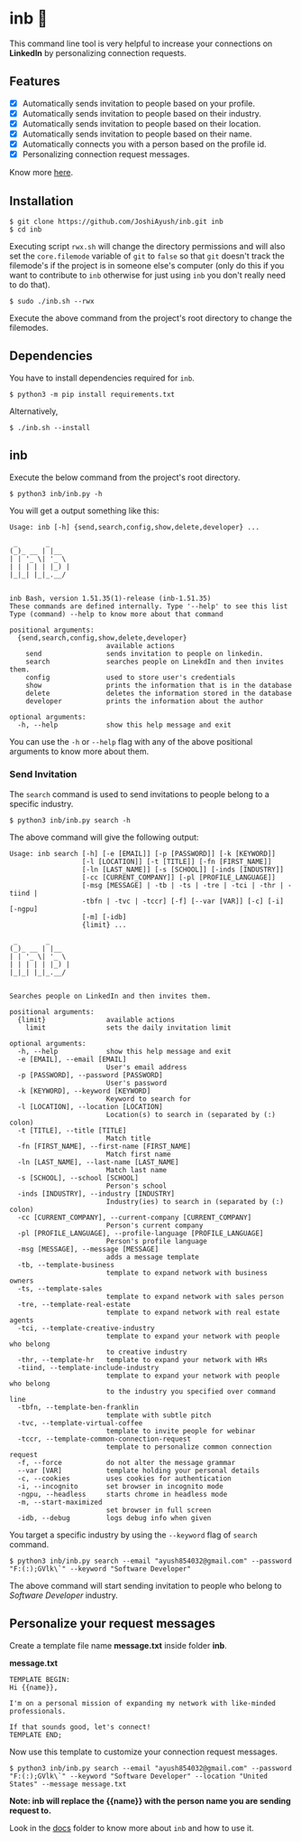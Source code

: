 # inb 🤖

This command line tool is very helpful to increase your connections on **LinkedIn** by personalizing connection requests.

## Features

- [x] Automatically sends invitation to people based on your profile.
- [x] Automatically sends invitation to people based on their industry.
- [x] Automatically sends invitation to people based on their location.
- [x] Automatically sends invitation to people based on their name.
- [x] Automatically connects you with a person based on the profile id.
- [x] Personalizing connection request messages.

Know more [here][_project].

## Installation

```shell
$ git clone https://github.com/JoshiAyush/inb.git inb
$ cd inb
```

Executing script `rwx.sh` will change the directory permissions and will also set the `core.filemode` variable of `git` to `false`
so that `git` doesn't track the filemode's if the project is in someone else's computer (only do this if you want to contribute to
`inb` otherwise for just using `inb` you don't really need to do that).

```shell
$ sudo ./inb.sh --rwx
```

Execute the above command from the project's root directory to change the filemodes.

## Dependencies

You have to install dependencies required for `inb`.

```shell
$ python3 -m pip install requirements.txt
```

Alternatively,

```shell
$ ./inb.sh --install
```

## inb

Execute the below command from the project's root directory.

```shell
$ python3 inb/inb.py -h
```

You will get a output something like this:

```
Usage: inb [-h] {send,search,config,show,delete,developer} ...

 _       _
(_)_ __ | |__
| | '_ \| '_ \
| | | | | |_) |
|_|_| |_|_.__/


inb Bash, version 1.51.35(1)-release (inb-1.51.35)
These commands are defined internally. Type '--help' to see this list
Type (command) --help to know more about that command

positional arguments:
  {send,search,config,show,delete,developer}
                        available actions
    send                sends invitation to people on linkedin.
    search              searches people on LinekdIn and then invites them.
    config              used to store user's credentials
    show                prints the information that is in the database
    delete              deletes the information stored in the database
    developer           prints the information about the author

optional arguments:
  -h, --help            show this help message and exit
```

You can use the `-h` or `--help` flag with any of the above positional arguments to know more about them.

### Send Invitation

The `search` command is used to send invitations to people belong to a specific industry.

```shell
$ python3 inb/inb.py search -h
```

The above command will give the following output:

```
Usage: inb search [-h] [-e [EMAIL]] [-p [PASSWORD]] [-k [KEYWORD]]
                  [-l [LOCATION]] [-t [TITLE]] [-fn [FIRST_NAME]]
                  [-ln [LAST_NAME]] [-s [SCHOOL]] [-inds [INDUSTRY]]
                  [-cc [CURRENT_COMPANY]] [-pl [PROFILE_LANGUAGE]]
                  [-msg [MESSAGE] | -tb | -ts | -tre | -tci | -thr | -tiind |
                  -tbfn | -tvc | -tccr] [-f] [--var [VAR]] [-c] [-i] [-ngpu]
                  [-m] [-idb]
                  {limit} ...

 _       _
(_)_ __ | |__
| | '_ \| '_ \
| | | | | |_) |
|_|_| |_|_.__/


Searches people on LinkedIn and then invites them.

positional arguments:
  {limit}               available actions
    limit               sets the daily invitation limit

optional arguments:
  -h, --help            show this help message and exit
  -e [EMAIL], --email [EMAIL]
                        User's email address
  -p [PASSWORD], --password [PASSWORD]
                        User's password
  -k [KEYWORD], --keyword [KEYWORD]
                        Keyword to search for
  -l [LOCATION], --location [LOCATION]
                        Location(s) to search in (separated by (:) colon)
  -t [TITLE], --title [TITLE]
                        Match title
  -fn [FIRST_NAME], --first-name [FIRST_NAME]
                        Match first name
  -ln [LAST_NAME], --last-name [LAST_NAME]
                        Match last name
  -s [SCHOOL], --school [SCHOOL]
                        Person's school
  -inds [INDUSTRY], --industry [INDUSTRY]
                        Industry(ies) to search in (separated by (:) colon)
  -cc [CURRENT_COMPANY], --current-company [CURRENT_COMPANY]
                        Person's current company
  -pl [PROFILE_LANGUAGE], --profile-language [PROFILE_LANGUAGE]
                        Person's profile language
  -msg [MESSAGE], --message [MESSAGE]
                        adds a message template
  -tb, --template-business
                        template to expand network with business owners
  -ts, --template-sales
                        template to expand network with sales person
  -tre, --template-real-estate
                        template to expand network with real estate agents
  -tci, --template-creative-industry
                        template to expand your network with people who belong
                        to creative industry
  -thr, --template-hr   template to expand your network with HRs
  -tiind, --template-include-industry
                        template to expand your network with people who belong
                        to the industry you specified over command line
  -tbfn, --template-ben-franklin
                        template with subtle pitch
  -tvc, --template-virtual-coffee
                        template to invite people for webinar
  -tccr, --template-common-connection-request
                        template to personalize common connection request
  -f, --force           do not alter the message grammar
  --var [VAR]           template holding your personal details
  -c, --cookies         uses cookies for authentication
  -i, --incognito       set browser in incognito mode
  -ngpu, --headless     starts chrome in headless mode
  -m, --start-maximized
                        set browser in full screen
  -idb, --debug         logs debug info when given
```

You target a specific industry by using the `--keyword` flag of `search` command.

```shell
$ python3 inb/inb.py search --email "ayush854032@gmail.com" --password "F:(:);GVlk\`" --keyword "Software Developer"
```

The above command will start sending invitation to people who belong to _Software Developer_ industry.

## Personalize your request messages

Create a template file name **message.txt** inside folder **inb**.

**message.txt**

```text
TEMPLATE BEGIN:
Hi {{name}},

I'm on a personal mission of expanding my network with like-minded professionals.

If that sounds good, let's connect!
TEMPLATE END;
```

Now use this template to customize your connection request messages.

```shell
$ python3 inb/inb.py search --email "ayush854032@gmail.com" --password "F:(:);GVlk\`" --keyword "Software Developer" --location "United States" --message message.txt
```

**Note: inb will replace the {{name}} with the person name you are sending request to.**

Look in the [docs][_docs] folder to know more about `inb` and how to use it.

<!-- Definitions -->

[_docs]: https://github.com/JoshiAyush/inb/tree/master/docs
[_project]: https://github.com/joshiayush/inb/tree/master/docs/project/README.md
